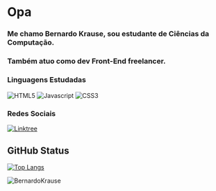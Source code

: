 # Opa

### Me chamo Bernardo Krause, sou estudante de Ciências da Computação.
### Também atuo como dev Front-End freelancer.

### Linguagens Estudadas
<div style='display: inline-block'> 
    <img align="center" alt="HTML5" src='https://img.shields.io/badge/Html-e34c26?style=for-the-badge&logo=html5&logoColor=white' />
    <img align="center" alt="Javascript" src='https://img.shields.io/badge/Javascript-fad42a?style=for-the-badge&logo=javascript&logoColor=white' />
    <img align="center" alt="CSS3" src='https://img.shields.io/badge/CSS-264de4?style=for-the-badge&logo=css3&logoColor=white' />   
</div>

### Redes Sociais

[![Linktree](https://img.shields.io/badge/linktree-6A5ACD?&style=for-the-badge&logo=linktree)](https://linktr.ee/bernardokrause)

## GitHub Status
[![Top Langs](https://github-readme-stats.vercel.app/api/top-langs/?username=BernardoKrause&layout=compact&theme=algolia&show_icons=true)](https://github.com/anuraghazra/github-readme-stats)

![BernardoKrause](https://github-readme-stats.vercel.app/api?username=BernardoKrause&show_icons=true&theme=algolia)